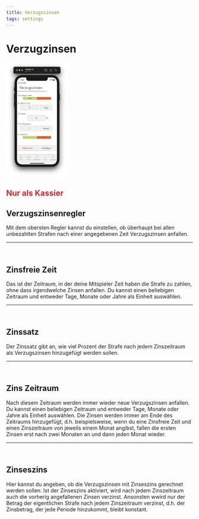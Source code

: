 ```yaml
---
title: Verzugszinsen
tags: settings
---
```


# Verzugzinsen

<img src="../../Images/LatePaymentInterestSettings.png" width="33%">

## <b style="color: #CC2A36;">Nur als Kassier</b>

## Verzugszinsenregler
Mit dem obersten Regler kannst du einstellen, ob überhaupt bei allen unbezahlten Strafen nach einer angegebenen Zeit Verzugszinsen anfallen.

---
<br>

## Zinsfreie Zeit
Das ist der Zeitraum, in der deine Mitspieler Zeit haben die Strafe zu zahlen, ohne dass irgendwelche Zinsen anfallen. Du kannst einen beliebigen Zeitraum und entweder Tage, Monate oder Jahre als Einheit auswählen.

---
<br>

## Zinssatz
Der Zinssatz gibt an, wie viel Prozent der Strafe nach jedem Zinszeitraum als Verzugszinsen hinzugefügt werden sollen.

---
<br>

## Zins Zeitraum
Nach diesem Zeitraum werden immer wieder neue Verzugszinsen anfallen. Du kannst einen beliebigen Zeitraum und entweder Tage, Monate oder Jahre als Einheit auswählen. Die Zinsen werden immer am Ende des Zeitraums hinzugefügt, d.h. beispielsweise, wenn du eine Zinsfreie Zeit und einen Zinszeitraum von jeweils einem Monat angibst, fallen die ersten Zinsen erst nach zwei Monaten an und dann jeden Monat wieder.

---
<br>

## Zinseszins
Hier kannst du angeben, ob die Verzugszinsen mit Zinseszins gerechnet werden sollen. Ist der Zinseszins aktiviert, wird nach jedem Zinszeitraum auch die vorherig angefallenen Zinsen verzinst. Ansonsten wwird nur der Betrag der eigentlichen Strafe nach jedem Zinszeitraum verzinst, d.h. der Zinsbetrag, der jede Periode hinzukommt, bleibt konstant.